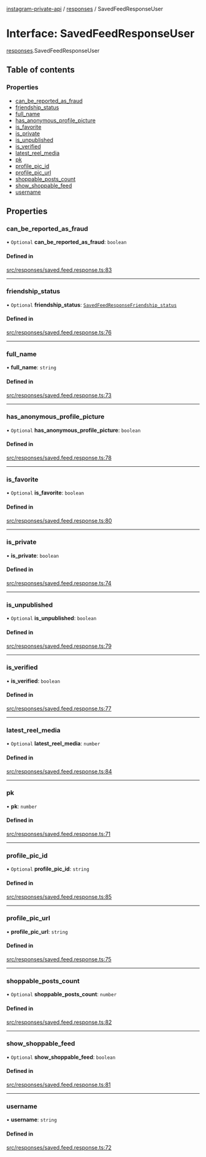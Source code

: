 [instagram-private-api](../../README.md) / [responses](../../modules/responses.md) / SavedFeedResponseUser

# Interface: SavedFeedResponseUser

[responses](../../modules/responses.md).SavedFeedResponseUser

## Table of contents

### Properties

- [can\_be\_reported\_as\_fraud](SavedFeedResponseUser.md#can_be_reported_as_fraud)
- [friendship\_status](SavedFeedResponseUser.md#friendship_status)
- [full\_name](SavedFeedResponseUser.md#full_name)
- [has\_anonymous\_profile\_picture](SavedFeedResponseUser.md#has_anonymous_profile_picture)
- [is\_favorite](SavedFeedResponseUser.md#is_favorite)
- [is\_private](SavedFeedResponseUser.md#is_private)
- [is\_unpublished](SavedFeedResponseUser.md#is_unpublished)
- [is\_verified](SavedFeedResponseUser.md#is_verified)
- [latest\_reel\_media](SavedFeedResponseUser.md#latest_reel_media)
- [pk](SavedFeedResponseUser.md#pk)
- [profile\_pic\_id](SavedFeedResponseUser.md#profile_pic_id)
- [profile\_pic\_url](SavedFeedResponseUser.md#profile_pic_url)
- [shoppable\_posts\_count](SavedFeedResponseUser.md#shoppable_posts_count)
- [show\_shoppable\_feed](SavedFeedResponseUser.md#show_shoppable_feed)
- [username](SavedFeedResponseUser.md#username)

## Properties

### can\_be\_reported\_as\_fraud

• `Optional` **can\_be\_reported\_as\_fraud**: `boolean`

#### Defined in

[src/responses/saved.feed.response.ts:83](https://github.com/Nerixyz/instagram-private-api/blob/b3351b9/src/responses/saved.feed.response.ts#L83)

___

### friendship\_status

• `Optional` **friendship\_status**: [`SavedFeedResponseFriendship_status`](SavedFeedResponseFriendship_status.md)

#### Defined in

[src/responses/saved.feed.response.ts:76](https://github.com/Nerixyz/instagram-private-api/blob/b3351b9/src/responses/saved.feed.response.ts#L76)

___

### full\_name

• **full\_name**: `string`

#### Defined in

[src/responses/saved.feed.response.ts:73](https://github.com/Nerixyz/instagram-private-api/blob/b3351b9/src/responses/saved.feed.response.ts#L73)

___

### has\_anonymous\_profile\_picture

• `Optional` **has\_anonymous\_profile\_picture**: `boolean`

#### Defined in

[src/responses/saved.feed.response.ts:78](https://github.com/Nerixyz/instagram-private-api/blob/b3351b9/src/responses/saved.feed.response.ts#L78)

___

### is\_favorite

• `Optional` **is\_favorite**: `boolean`

#### Defined in

[src/responses/saved.feed.response.ts:80](https://github.com/Nerixyz/instagram-private-api/blob/b3351b9/src/responses/saved.feed.response.ts#L80)

___

### is\_private

• **is\_private**: `boolean`

#### Defined in

[src/responses/saved.feed.response.ts:74](https://github.com/Nerixyz/instagram-private-api/blob/b3351b9/src/responses/saved.feed.response.ts#L74)

___

### is\_unpublished

• `Optional` **is\_unpublished**: `boolean`

#### Defined in

[src/responses/saved.feed.response.ts:79](https://github.com/Nerixyz/instagram-private-api/blob/b3351b9/src/responses/saved.feed.response.ts#L79)

___

### is\_verified

• **is\_verified**: `boolean`

#### Defined in

[src/responses/saved.feed.response.ts:77](https://github.com/Nerixyz/instagram-private-api/blob/b3351b9/src/responses/saved.feed.response.ts#L77)

___

### latest\_reel\_media

• `Optional` **latest\_reel\_media**: `number`

#### Defined in

[src/responses/saved.feed.response.ts:84](https://github.com/Nerixyz/instagram-private-api/blob/b3351b9/src/responses/saved.feed.response.ts#L84)

___

### pk

• **pk**: `number`

#### Defined in

[src/responses/saved.feed.response.ts:71](https://github.com/Nerixyz/instagram-private-api/blob/b3351b9/src/responses/saved.feed.response.ts#L71)

___

### profile\_pic\_id

• `Optional` **profile\_pic\_id**: `string`

#### Defined in

[src/responses/saved.feed.response.ts:85](https://github.com/Nerixyz/instagram-private-api/blob/b3351b9/src/responses/saved.feed.response.ts#L85)

___

### profile\_pic\_url

• **profile\_pic\_url**: `string`

#### Defined in

[src/responses/saved.feed.response.ts:75](https://github.com/Nerixyz/instagram-private-api/blob/b3351b9/src/responses/saved.feed.response.ts#L75)

___

### shoppable\_posts\_count

• `Optional` **shoppable\_posts\_count**: `number`

#### Defined in

[src/responses/saved.feed.response.ts:82](https://github.com/Nerixyz/instagram-private-api/blob/b3351b9/src/responses/saved.feed.response.ts#L82)

___

### show\_shoppable\_feed

• `Optional` **show\_shoppable\_feed**: `boolean`

#### Defined in

[src/responses/saved.feed.response.ts:81](https://github.com/Nerixyz/instagram-private-api/blob/b3351b9/src/responses/saved.feed.response.ts#L81)

___

### username

• **username**: `string`

#### Defined in

[src/responses/saved.feed.response.ts:72](https://github.com/Nerixyz/instagram-private-api/blob/b3351b9/src/responses/saved.feed.response.ts#L72)
